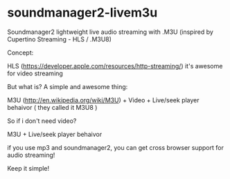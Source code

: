 soundmanager2-livem3u
=====================

Soundmanager2 lightweight live audio streaming with .M3U (inspired by Cupertino Streaming - HLS / .M3U8)


Concept:

HLS (https://developer.apple.com/resources/http-streaming/) it's awesome for video streaming

But what is? A simple and awesome thing:

M3U (http://en.wikipedia.org/wiki/M3U) + Video + Live/seek player behaivor ( they called it M3U8 )

So if i don't need video?

M3U +  Live/seek player behaivor

if you use mp3 and soundmanager2, you can get cross browser support for audio streaming!

Keep it simple!





